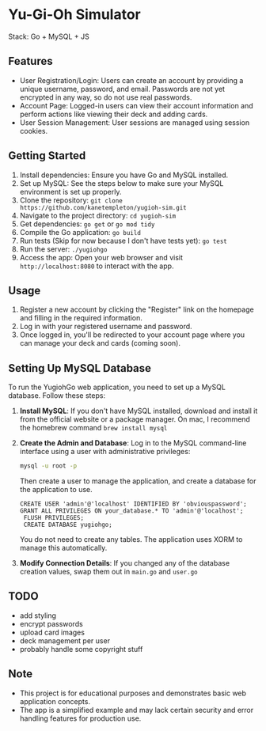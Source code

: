 # Yu-Gi-Oh Simulator

Stack: Go + MySQL + JS



## Features

- User Registration/Login: Users can create an account by providing a unique username, password, and email. Passwords are not yet encrypted in any way, so do not use real passwords.
- Account Page: Logged-in users can view their account information and perform actions like viewing their deck and adding cards.
- User Session Management: User sessions are managed using session cookies.

## Getting Started

1. Install dependencies: Ensure you have Go and MySQL installed.
2. Set up MySQL: See the steps below to make sure your MySQL environment is set up properly.
3. Clone the repository: `git clone https://github.com/kanetempleton/yugioh-sim.git`
4. Navigate to the project directory: `cd yugioh-sim`
5. Get dependencies: `go get` or `go mod tidy`
6. Compile the Go application: `go build`
7. Run tests (Skip for now because I don't have tests yet): `go test`
8. Run the server: `./yugiohgo`
9. Access the app: Open your web browser and visit `http://localhost:8080` to interact with the app.

## Usage

1. Register a new account by clicking the "Register" link on the homepage and filling in the required information.
2. Log in with your registered username and password.
3. Once logged in, you'll be redirected to your account page where you can manage your deck and cards (coming soon).


## Setting Up MySQL Database

To run the YugiohGo web application, you need to set up a MySQL database. Follow these steps:

1. **Install MySQL**: If you don't have MySQL installed, download and install it from the official website or a package manager. On mac, I recommend the homebrew command `brew install mysql`

2. **Create the Admin and Database**: Log in to the MySQL command-line interface using a user with administrative privileges:

   ```bash
   mysql -u root -p
   ```

   Then create a user to manage the application, and create a database for the application to use.

   ```MySQL
   CREATE USER 'admin'@'localhost' IDENTIFIED BY 'obviouspassword';
   GRANT ALL PRIVILEGES ON your_database.* TO 'admin'@'localhost';
    FLUSH PRIVILEGES;
    CREATE DATABASE yugiohgo;
    ```

    You do not need to create any tables. The application uses XORM to manage this automatically.

3. **Modify Connection Details**: If you changed any of the database creation values, swap them out in `main.go` and `user.go`


## TODO
- add styling
- encrypt passwords
- upload card images
- deck management per user
- probably handle some copyright stuff

## Note

- This project is for educational purposes and demonstrates basic web application concepts.
- The app is a simplified example and may lack certain security and error handling features for production use.
